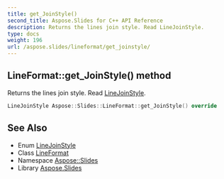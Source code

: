 ```yaml
---
title: get_JoinStyle()
second_title: Aspose.Slides for C++ API Reference
description: Returns the lines join style. Read LineJoinStyle.
type: docs
weight: 196
url: /aspose.slides/lineformat/get_joinstyle/
---
```

## LineFormat::get_JoinStyle() method


Returns the lines join style. Read [LineJoinStyle](../../linejoinstyle/).

```cpp
LineJoinStyle Aspose::Slides::LineFormat::get_JoinStyle() override
```

## See Also

* Enum [LineJoinStyle](../../linejoinstyle/)
* Class [LineFormat](../)
* Namespace [Aspose::Slides](../../)
* Library [Aspose.Slides](../../../)